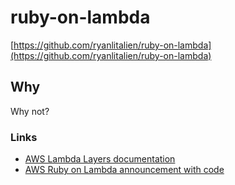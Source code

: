 # ruby-on-lambda

[https://github.com/ryanlitalien/ruby-on-lambda](https://github.com/ryanlitalien/ruby-on-lambda)

## Why

Why not?


### Links

* [AWS Lambda Layers documentation](https://docs.aws.amazon.com/lambda/latest/dg/configuration-layers.html)
* [AWS Ruby on Lambda announcement with code](https://aws.amazon.com/blogs/compute/announcing-ruby-support-for-aws-lambda/)
